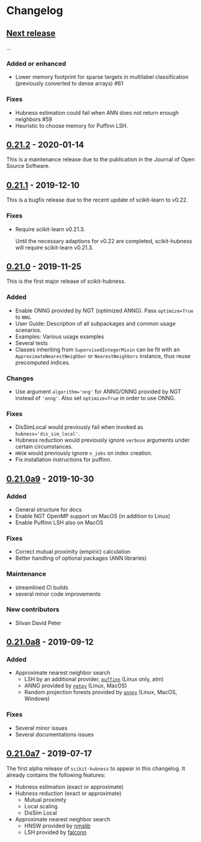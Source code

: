 # Changelog

## [Next release]
...

### Added or enhanced
- Lower memory footprint for sparse targets in multilabel classification 
  (previously converted to dense arrays) #61

### Fixes
- Hubness estimation could fail when ANN does not return enough neighbors #59
- Heuristic to choose memory for Puffinn LSH.

## [0.21.2] - 2020-01-14

This is a maintenance release due to the publication in the
Journal of Open Source Software. 


## [0.21.1] - 2019-12-10

This is a bugfix release due to the recent update of scikit-learn to v0.22.
 
### Fixes
- Require scikit-learn v0.21.3. 
  
  Until the necessary adaptions for v0.22 are completed,
  scikit-hubness will require scikit-learn v0.21.3.


## [0.21.0] - 2019-11-25

This is the first major release of scikit-hubness.

### Added
- Enable ONNG provided by NGT (optimized ANNG). Pass ``optimize=True`` to ``NNG``.
- User Guide: Description of all subpackages and common usage scenarios.
- Examples: Various usage examples 
- Several tests
- Classes inheriting from ``SupervisedIntegerMixin`` can be fit with an 
  ``ApproximateNearestNeighbor`` or ``NearestNeighbors`` instance,
  thus reuse precomputed indices.

### Changes
- Use argument ``algorithm='nng'`` for ANNG/ONNG provided by NGT instead of ``'onng'``.
  Also set ``optimize=True`` in order to use ONNG.

### Fixes
- DisSimLocal would previously fail when invoked as ``hubness='dis_sim_local'``.
- Hubness reduction would previously ignore ``verbose`` arguments under certain circumstances.
- ``HNSW`` would previously ignore ``n_jobs`` on index creation.
- Fix installation instructions for puffinn.

## [0.21.0a9] - 2019-10-30
### Added
- General structure for docs
- Enable NGT OpenMP support on MacOS (in addition to Linux)
- Enable Puffinn LSH also on MacOS

### Fixes
- Correct mutual proximity (empiric) calculation
- Better handling of optional packages (ANN libraries)

### Maintenance
- streamlined CI builds
- several minor code improvements

### New contributors
- Silvan David Peter


## [0.21.0a8] - 2019-09-12
### Added
- Approximate nearest neighbor search
    * LSH by an additional provider, [`puffinn`](https://github.com/puffinn/puffinn) (Linux only, atm)
    * ANNG provided by [`ngtpy`](https://github.com/yahoojapan/NGT/) (Linux, MacOS)
    * Random projection forests provided by [`annoy`](https://github.com/spotify/annoy) (Linux, MacOS, Windows)

### Fixes
- Several minor issues
- Several documentations issues


## [0.21.0a7] - 2019-07-17

The first alpha release of `scikit-hubness` to appear in this changelog.
It already contains the following features:

- Hubness estimation (exact or approximate)
- Hubness reduction (exact or approximate)
  * Mutual proximity
  * Local scaling
  * DisSim Local
- Approximate nearest neighbor search
  * HNSW provided by [nmslib](https://github.com/nmslib/nmslib)
  * LSH provided by [falconn](https://github.com/FALCONN-LIB/FALCONN)

[Next release]: https://github.com/VarIr/scikit-hubness/compare/v0.21.2...HEAD
[0.21.2]:   https://github.com/VarIr/scikit-hubness/releases/tag/v0.21.2
[0.21.1]:   https://github.com/VarIr/scikit-hubness/releases/tag/v0.21.1
[0.21.0]:   https://github.com/VarIr/scikit-hubness/releases/tag/v0.21.0
[0.21.0a9]: https://github.com/VarIr/scikit-hubness/releases/tag/v0.21.0-alpha.9
[0.21.0a8]: https://github.com/VarIr/scikit-hubness/releases/tag/v0.21.0-alpha.8
[0.21.0a7]: https://github.com/VarIr/scikit-hubness/releases/tag/v0.21.0-alpha.7

[//]: # "Sections: Added, Fixed, Changed, Removed"
